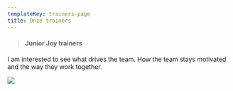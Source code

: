 ```yaml
---
templateKey: trainers-page
title: Onze trainers
---
```

> #### Junior Joy trainers

I am interested to see what drives the team. How the team stays motivated and the way they work together.

![](https://res.cloudinary.com/junior-joy/image/upload/v1577895688/IMG_2749_pubc5h.jpg)

